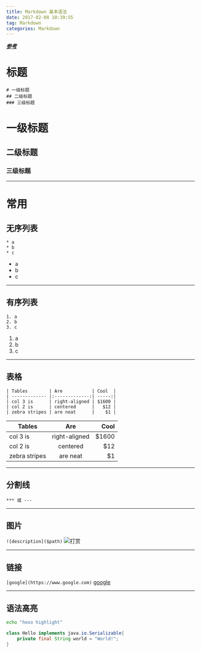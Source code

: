 ```yaml
---
title: Markdown 基本语法
date: 2017-02-08 10:39:55
tag: Markdown
categories: Markdown
---
```


**_[参考](http://www.jianshu.com/p/1e402922ee32/)_**

# 标题
```
# 一级标题
## 二级标题
### 三级标题
```
# 一级标题
## 二级标题
### 三级标题


***
# 常用
## 无序列表
```
* a
* b
* c
```
* a
* b
* c

***
## 有序列表
```
1. a
2. b
3. c
```
1. a
2. b
3. c

***
## 表格
```
| Tables        | Are           | Cool  |
| ------------- |:-------------:| -----:|
| col 3 is      | right-aligned | $1600 |
| col 2 is      | centered      |   $12 |
| zebra stripes | are neat      |    $1 |
```

| Tables        | Are           | Cool  |
| ------------- |:-------------:| -----:|
| col 3 is      | right-aligned | $1600 |
| col 2 is      | centered      |   $12 |
| zebra stripes | are neat      |    $1 |

***
## 分割线
```
*** 或 ---
```

***
## 图片
`![description]($path)`
![打赏](/img/markdown/pic.png)

***
## 链接
`[google](https://www.google.com)`
[google](https://www.google.com)

***
## 语法高亮
```bash
echo "hexo highlight"
```

```java
class Hello implements java.io.Serializable{
    private final String world = "World!";
}
```